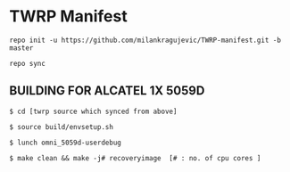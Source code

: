 # TWRP Manifest

```
repo init -u https://github.com/milankragujevic/TWRP-manifest.git -b master
```
```
repo sync 
```

## BUILDING FOR ALCATEL 1X 5059D 

```
$ cd [twrp source which synced from above]

$ source build/envsetup.sh 

$ lunch omni_5059d-userdebug 

$ make clean && make -j# recoveryimage  [# : no. of cpu cores ] 
```
